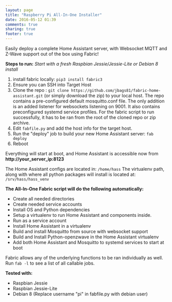 ```yaml
---
layout: page
title: "Raspberry Pi All-In-One Installer"
date: 2016-05-12 01:39
comments: true
sharing: true
footer: true
---
```

Easily deploy a complete Home Assistant server, with Websocket MQTT and Z-Wave support out of the box using Fabric!

**Steps to run:**
*Start with a fresh Raspbian Jessie/Jessie-Lite or Debian 8 install*
 1. install fabric locally: ```pip3 install fabric3```
 2. Ensure you can SSH into Target Host
 3. Clone the repo : ``` git clone https://github.com/jbags81/fabric-home-assistant.git ``` (or simply download the zip) to your local host. The repo contains a pre-configured default mosquitto.conf file. The only addition is an added listener for websockets listening on 9001. It also contains preconfigured systemd service profiles. For the fabric script to run successfully, it has to be ran from the root of the cloned repo or zip archive.
 4. Edit ```fabfile.py``` and add the host info for the target host.
 5. Run the "deploy" job to build your new Home Assistant server: ``` fab deploy ```
 6. Reboot


 Everything will start at boot, and Home Assistant is accessible now from **http://your_server_ip:8123**

 The Home Assistant configs are located in: ```/home/hass``` The virtualenv path, along with where all python packages will install is located at: ```/srv/hass/hass_venv```


**The All-In-One Fabric script will do the following automatically:**
*  Create all needed directories
*  Create needed service accounts
*  Install OS and Python dependencies
*  Setup a virtualenv to run Home Assistant and components inside.
*  Run as a service account
*  Install Home Assistant in a virtualenv
*  Build and install Mosquitto from source with websocket support
*  Build and Install Python-openzwave in the Home Assistant virtualenv
*  Add both Home Assistant and Mosquitto to systemd services to start at boot




 Fabric allows any of the underlying functions to be ran individually as well. Run ``` fab -l ``` to see a list of all callable jobs.


**Tested with:**
  * Raspbian Jessie
  * Raspbian Jessie-Lite
  * Debian 8 (Replace username "pi" in fabfile.py with debian user)
